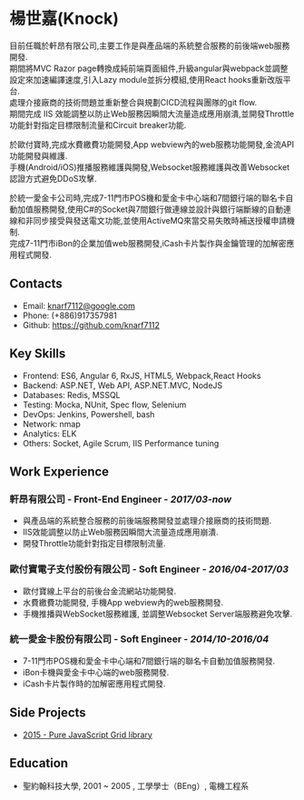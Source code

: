# 楊世嘉(Knock)

目前任職於軒昂有限公司,主要工作是與產品端的系統整合服務的前後端web服務開發.  
期間將MVC Razor page轉換成純前端頁面組件,升級angular與webpack並調整設定來加速編譯速度,引入Lazy module並拆分模組,使用React hooks重新改版平台.  
處理介接廠商的技術問題並重新整合與規劃CICD流程與團隊的git flow.  
期間完成 IIS 效能調整以防止Web服務因瞬間大流量造成應用崩潰,並開發Throttle功能針對指定目標限制流量和Circuit breaker功能.  

於歐付寶時,完成水費繳費功能開發,App webview內的web服務功能開發,金流API功能開發與維護.  
手機(Android/iOS)推播服務維護與開發,Websocket服務維護與改善Websocket認證方式避免DDoS攻擊.

於統一愛金卡公司時,完成7-11門市POS機和愛金卡中心端和7間銀行端的聯名卡自動加值服務開發,使用C#的Socket與7間銀行做連線並設計與銀行端斷線的自動連線和非同步接受與發送電文功能,並使用ActiveMQ來當交易失敗時補送授權申請機制.  
完成7-11門市iBon的企業加值web服務開發,iCash卡片製作與金鑰管理的加解密應用程式開發.

## Contacts

- Email: knarf7112@google.com
- Phone: (+886)917357981
- Github: <https://github.com/knarf7112>

## Key Skills

- Frontend: ES6, Angular 6, RxJS, HTML5, Webpack,React Hooks
- Backend: ASP.NET, Web API, ASP.NET.MVC, NodeJS
- Databases: Redis, MSSQL
- Testing: Mocka, NUnit, Spec flow, Selenium
- DevOps: Jenkins, Powershell, bash
- Network: nmap
- Analytics: ELK
- Others: Socket, Agile Scrum, IIS Performance tuning

## Work Experience

### 軒昂有限公司 - Front-End Engineer - _2017/03-now_
- 與產品端的系統整合服務的前後端服務開發並處理介接廠商的技術問題.
- IIS效能調整以防止Web服務因瞬間大流量造成應用崩潰.
- 開發Throttle功能針對指定目標限制流量.

### 歐付寶電子支付股份有限公司 - Soft Engineer - _2016/04-2017/03_
- 歐付寶線上平台的前後台金流網站功能開發.
- 水費繳費功能開發, 手機App webview內的web服務開發.
- 手機推播與WebSocket服務維護, 並調整Websocket Server端服務避免攻擊.

### 統一愛金卡股份有限公司 - Soft Engineer - _2014/10-2016/04_
- 7-11門市POS機和愛金卡中心端和7間銀行端的聯名卡自動加值服務開發.
- iBon卡機與愛金卡中心端的web服務開發.
- iCash卡片製作時的加解密應用程式開發.


## Side Projects

- [2015 - Pure JavaScript Grid library](https://knarf7112.github.io/)

## Education

- 聖約翰科技大學, 2001 ~ 2005 , 工學學士（BEng）, 電機工程系


